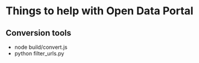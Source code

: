 
# Things to help with Open Data Portal

## Conversion tools

 * node build/convert.js
 * python filter_urls.py
